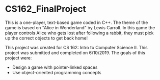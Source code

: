 # CS162_FinalProject
This is a one-player, text-based game coded in C++. The theme of the game is based on "Alice in Wonderland" by Lewis Carroll.
In this game the player controls Alice who gets lost after following a rabbit, they must pick up the correct objects to get back home!

This project was created for CS 162: Intro to Computer Science II. This project was submitted and completed on 6/10/2019. 
The goals of this project were:
  - Design a game with pointer-linked spaces
  - Use object-oriented programming concepts
